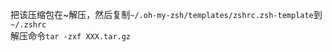 把该压缩包在~解压，然后复制`~/.oh-my-zsh/templates/zshrc.zsh-template`到`~/.zshrc`   
解压命令`tar -zxf XXX.tar.gz`  
